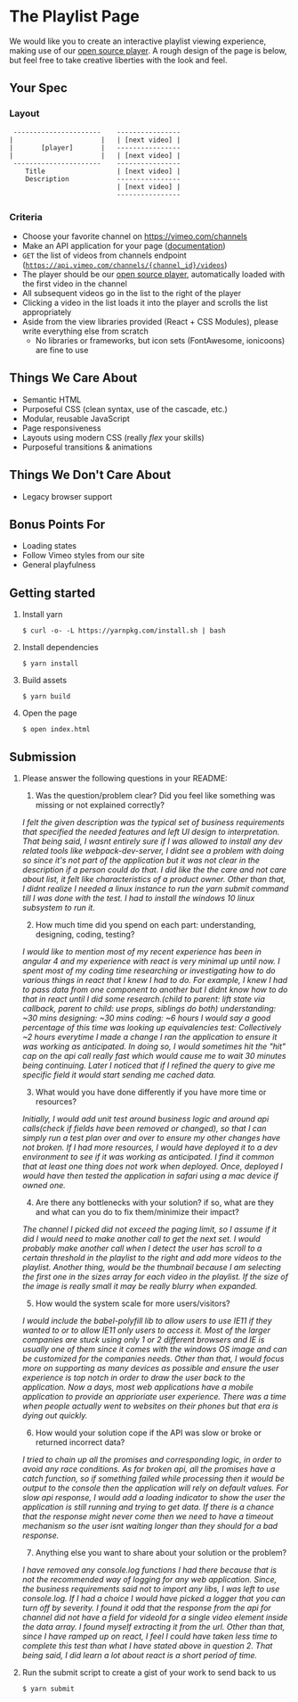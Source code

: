 # The Playlist Page

We would like you to create an interactive playlist viewing experience, making use of our [open source player](https://developer.vimeo.com/player). A rough design of the page is below, but feel free to take creative liberties with the look and feel.

## Your Spec

### Layout

```
 ----------------------    ----------------
|                      |   | [next video] |
|       [player]       |   ----------------
|                      |   | [next video] |
 ----------------------    ----------------
    Title                  | [next video] |
    Description            ----------------
                           | [next video] |
                           ----------------
```

### Criteria
- Choose your favorite channel on https://vimeo.com/channels
- Make an API application for your page ([documentation](https://developer.vimeo.com/api/start))
- `GET` the list of videos from channels endpoint ([`https://api.vimeo.com/channels/{channel_id}/videos`](https://developer.vimeo.com/api/endpoints/channels#GET/channels/{channel_id}/videos))
- The player should be our [open source player](https://developer.vimeo.com/player), automatically loaded with the first video in the channel
- All subsequent videos go in the list to the right of the player
- Clicking a video in the list loads it into the player and scrolls the list appropriately
- Aside from the view libraries provided (React + CSS Modules), please write everything else from scratch
    - No libraries or frameworks, but icon sets (FontAwesome, ionicoons) are fine to use


## Things We Care About
- Semantic HTML
- Purposeful CSS (clean syntax, use of the cascade, etc.)
- Modular, reusable JavaScript
- Page responsiveness
- Layouts using modern CSS (really _flex_ your skills)
- Purposeful transitions & animations

## Things We Don't Care About
- Legacy browser support

## Bonus Points For
- Loading states
- Follow Vimeo styles from our site
- General playfulness

## Getting started

1. Install yarn
    ```
    $ curl -o- -L https://yarnpkg.com/install.sh | bash
    ```
2. Install dependencies
    ```
    $ yarn install
    ```
3. Build assets
    ```
    $ yarn build
    ```
4. Open the page
    ```
    $ open index.html
    ```

## Submission

1. Please answer the following questions in your README:

    1. Was the question/problem clear? Did you feel like something was missing or not explained correctly?

    *I felt the given description was the typical set of business requirements that specified the needed features and left UI design to interpretation.  That being said, I wasnt entirely sure if I was allowed to install any dev related tools like webpack-dev-server, I didnt see a problem with doing so since it's not part of the application but it was not clear in the description if a person could do that.  I did like the the care and not care about list, it felt like characteristics of a product owner.  Other than that, I didnt realize I needed a linux instance to run the yarn submit command till I was done with the test.  I had to install the windows 10 linux subsystem to run it.*

    2. How much time did you spend on each part: understanding, designing, coding, testing?

    *I would like to mention most of my recent experience has been in angular 4 and my experience with react is very minimal up until now.  I spent most of my coding time researching or investigating how to do various things in react that I knew I had to do.  For example, I knew I had to pass data from one component to another but I didnt know how to do that in react until I did some research.(child to parent: lift state via callback, parent to child: use props, siblings do both)*
    *understanding: ~30 mins*
    *designing: ~30 mins*
    *coding: ~6 hours I would say a good percentage of this time was looking up equivalencies*
    *test: Collectively ~2 hours everytime I made a change I ran the application to ensure it was working as anticipated. In doing so, I would sometimes hit the "hit" cap on the api call really fast which would cause me to wait 30 minutes being continuing.  Later I noticed that if I refined the query to give me specific field it would start sending me cached data.*

    3. What would you have done differently if you have more time or resources?

    *Initially, I would add unit test around business logic and around api calls(check if fields have been removed or changed), so that I can simply run a test plan over and over to ensure my other changes have not broken.  If I had more resources, I would have deployed it to a dev environment to see if it was working as anticipated. I find it common that at least one thing does not work when deployed. Once, deployed I would have then tested the application in safari using a mac device if owned one.*

    4. Are there any bottlenecks with your solution? if so, what are they and what can you do to fix them/minimize their impact?

    *The channel I picked did not exceed the paging limit, so I assume if it did I would need to make another call to get the next set.  I would probably make another call when I detect the user has scroll to a certain threshold in the playlist to the right and add more videos to the playlist.  Another thing, would be the thumbnail because I am selecting the first one in the sizes array for each video in the playlist.  If the size of the image is really small it may be really blurry when expanded.*

    5. How would the system scale for more users/visitors?

    *I would include the babel-polyfill lib to allow users to use IE11 if they wanted to or to allow IE11 only users to access it. Most of the larger companies are stuck using only 1 or 2 different browsers and IE is usually one of them since it comes with the windows OS image and can be customized for the companies needs. Other than that, I would focus more on supporting as many devices as possible and ensure the user experience is top notch in order to draw the user back to the application.  Now a days, most web applications have a mobile application to provide an apprioriate user experience. There was a time when people actually went to websites on their phones but that era is dying out quickly.*

    6. How would your solution cope if the API was slow or broke or returned incorrect data?

    *I tried to chain up all the promises and corresponding logic, in order to avoid any race conditions.  As for broken api, all the promises have a catch function, so if something failed while processing then it would be output to the console then the application will rely on default values. For slow api response, I would add a loading indicator to show the user the application is still running and trying to get data.  If there is a chance that the response might never come then we need to have a timeout mechanism so the user isnt waiting longer than they should for a bad response.*

    7. Anything else you want to share about your solution or the problem?

    *I have removed any console.log functions I had there because that is not the recommended way of logging for any web application.  Since, the business requirements said not to import any libs, I was left to use console.log.  If I had a choice I would have picked a logger that you can turn off by severity.  I found it odd that the response from the api for channel did not have a field for videoId for a single video element inside the data array.  I found myself extracting it from the url.  Other than that, since I have ramped up on react, I feel I could have taken less time to complete this test than what I have stated above in question 2. That being said, I did learn a lot about react is a short period of time.*

2. Run the submit script to create a gist of your work to send back to us

    ```
    $ yarn submit
    ```
